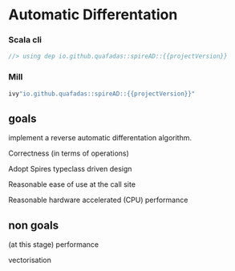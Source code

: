 # Automatic Differentation

### Scala cli
```scala
//> using dep io.github.quafadas::spireAD::{{projectVersion}}
```

### Mill
```scala sc:nocompile
ivy"io.github.quafadas::spireAD::{{projectVersion}}"
```

## goals

implement a reverse automatic differentation algorithm.

Correctness (in terms of operations)

Adopt Spires typeclass driven design

Reasonable ease of use at the call site

Reasonable hardware accelerated (CPU) performance

## non goals
(at this stage)
performance

vectorisation

